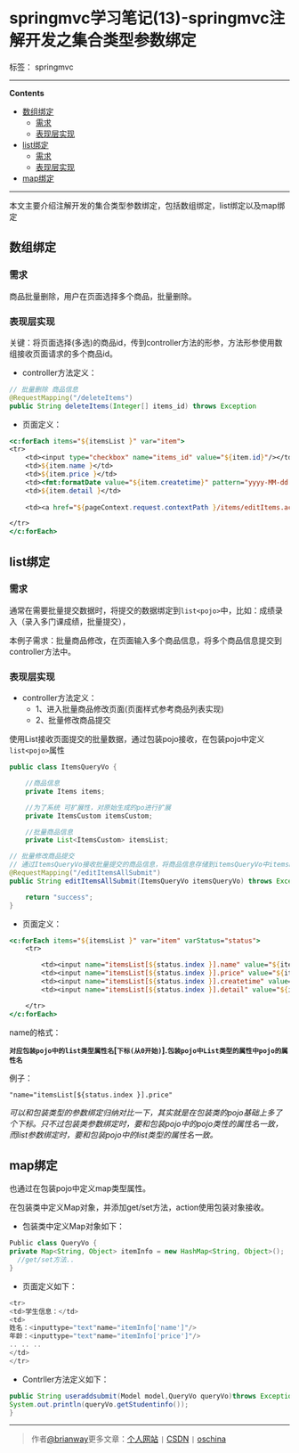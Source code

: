 ﻿# springmvc学习笔记(13)-springmvc注解开发之集合类型参数绑定

标签： springmvc

---

**Contents**

  - [数组绑定](#数组绑定)
    - [需求](#需求)
    - [表现层实现](#表现层实现)
  - [list绑定](#list绑定)
    - [需求](#需求)
    - [表现层实现](#表现层实现)
  - [map绑定](#map绑定)



---


本文主要介绍注解开发的集合类型参数绑定，包括数组绑定，list绑定以及map绑定

## 数组绑定

### 需求

商品批量删除，用户在页面选择多个商品，批量删除。

### 表现层实现

关键：将页面选择(多选)的商品id，传到controller方法的形参，方法形参使用数组接收页面请求的多个商品id。

- controller方法定义：

```java
// 批量删除 商品信息
@RequestMapping("/deleteItems")
public String deleteItems(Integer[] items_id) throws Exception
```

- 页面定义：

```jsp
<c:forEach items="${itemsList }" var="item">
<tr>
    <td><input type="checkbox" name="items_id" value="${item.id}"/></td>
	<td>${item.name }</td>
	<td>${item.price }</td>
	<td><fmt:formatDate value="${item.createtime}" pattern="yyyy-MM-dd HH:mm:ss"/></td>
	<td>${item.detail }</td>
	
	<td><a href="${pageContext.request.contextPath }/items/editItems.action?id=${item.id}">修改</a></td>

</tr>
</c:forEach>
```



## list绑定

### 需求

通常在需要批量提交数据时，将提交的数据绑定到`list<pojo>`中，比如：成绩录入（录入多门课成绩，批量提交），

本例子需求：批量商品修改，在页面输入多个商品信息，将多个商品信息提交到controller方法中。

### 表现层实现

- controller方法定义：
   - 1、进入批量商品修改页面(页面样式参考商品列表实现)
   - 2、批量修改商品提交

使用List接收页面提交的批量数据，通过包装pojo接收，在包装pojo中定义`list<pojo>`属性

```java
public class ItemsQueryVo {

    //商品信息
    private Items items;

    //为了系统 可扩展性，对原始生成的po进行扩展
    private ItemsCustom itemsCustom;

    //批量商品信息
    private List<ItemsCustom> itemsList;
```


```java
// 批量修改商品提交
// 通过ItemsQueryVo接收批量提交的商品信息，将商品信息存储到itemsQueryVo中itemsList属性中。
@RequestMapping("/editItemsAllSubmit")
public String editItemsAllSubmit(ItemsQueryVo itemsQueryVo) throws Exception {

    return "success";
}
```

- 页面定义：

```jsp
<c:forEach items="${itemsList }" var="item" varStatus="status">
    <tr>

        <td><input name="itemsList[${status.index }].name" value="${item.name }"/></td>
        <td><input name="itemsList[${status.index }].price" value="${item.price }"/></td>
        <td><input name="itemsList[${status.index }].createtime" value="<fmt:formatDate value="${item.createtime}" pattern="yyyy-MM-dd HH:mm:ss"/>"/></td>
        <td><input name="itemsList[${status.index }].detail" value="${item.detail }"/></td>

    </tr>
</c:forEach>
```

name的格式：

**`对应包装pojo中的list类型属性名`[`下标(从0开始)`].`包装pojo中List类型的属性中pojo的属性名`**

例子：

`"name="itemsList[${status.index }].price"`


*可以和包装类型的参数绑定归纳对比一下，其实就是在包装类的pojo基础上多了个下标。只不过包装类参数绑定时，要和包装pojo中的pojo类性的属性名一致，而list参数绑定时，要和包装pojo中的list类型的属性名一致。*


## map绑定

也通过在包装pojo中定义map类型属性。

在包装类中定义Map对象，并添加get/set方法，action使用包装对象接收。

- 包装类中定义Map对象如下：

```java
Public class QueryVo {
private Map<String, Object> itemInfo = new HashMap<String, Object>();
  //get/set方法..
}
```

- 页面定义如下：

```java
<tr>
<td>学生信息：</td>
<td>
姓名：<inputtype="text"name="itemInfo['name']"/>
年龄：<inputtype="text"name="itemInfo['price']"/>
.. .. ..
</td>
</tr>
```



- Contrller方法定义如下：

```java
public String useraddsubmit(Model model,QueryVo queryVo)throws Exception{
System.out.println(queryVo.getStudentinfo());
}
```



----

> 作者[@brianway](http://brianway.github.io/)更多文章：[个人网站](http://brianway.github.io/) `|` [CSDN](http://blog.csdn.net/h3243212/) `|` [oschina](http://my.oschina.net/brianway)
